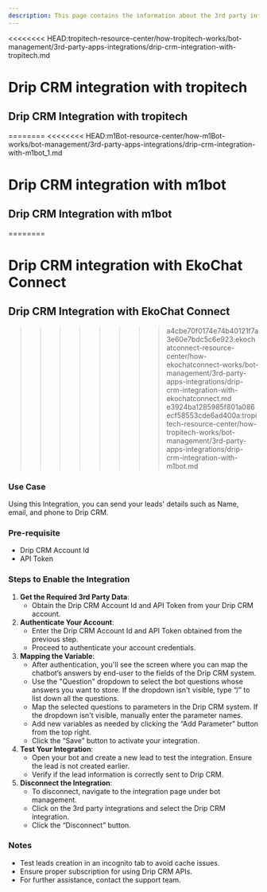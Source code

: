 ```yaml
---
description: This page contains the information about the 3rd party integrations.
---
```


<<<<<<<< HEAD:tropitech-resource-center/how-tropitech-works/bot-management/3rd-party-apps-integrations/drip-crm-integration-with-tropitech.md
# Drip CRM integration with tropitech

## Drip CRM Integration with tropitech
========
<<<<<<<< HEAD:m1Bot-resource-center/how-m1Bot-works/bot-management/3rd-party-apps-integrations/drip-crm-integration-with-m1bot_1.md
# Drip CRM integration with m1bot

## Drip CRM Integration with m1bot
========
# Drip CRM integration with EkoChat Connect

## Drip CRM Integration with EkoChat Connect
>>>>>>>> a4cbe70f0174e74b40121f7a3e60e7bdc5c6e923:ekochatconnect-resource-center/how-ekochatconnect-works/bot-management/3rd-party-apps-integrations/drip-crm-integration-with-ekochatconnect.md
>>>>>>>> e3924ba1285985f801a086ecf58553cde6ad400a:tropitech-resource-center/how-tropitech-works/bot-management/3rd-party-apps-integrations/drip-crm-integration-with-m1bot.md

### Use Case

Using this Integration, you can send your leads' details such as Name, email, and phone to Drip CRM.

### Pre-requisite

* Drip CRM Account Id
* API Token

### Steps to Enable the Integration

1. **Get the Required 3rd Party Data**:
   * Obtain the Drip CRM Account Id and API Token from your Drip CRM account.
2. **Authenticate Your Account**:
   * Enter the Drip CRM Account Id and API Token obtained from the previous step.
   * Proceed to authenticate your account credentials.
3. **Mapping the Variable**:
   * After authentication, you'll see the screen where you can map the chatbot’s answers by end-user to the fields of the Drip CRM system.
   * Use the "Question" dropdown to select the bot questions whose answers you want to store. If the dropdown isn't visible, type “/” to list down all the questions.
   * Map the selected questions to parameters in the Drip CRM system. If the dropdown isn't visible, manually enter the parameter names.
   * Add new variables as needed by clicking the “Add Parameter” button from the top right.
   * Click the “Save” button to activate your integration.
4. **Test Your Integration**:
   * Open your bot and create a new lead to test the integration. Ensure the lead is not created earlier.
   * Verify if the lead information is correctly sent to Drip CRM.
5. **Disconnect the Integration**:
   * To disconnect, navigate to the integration page under bot management.
   * Click on the 3rd party integrations and select the Drip CRM integration.
   * Click the “Disconnect” button.

### Notes

* Test leads creation in an incognito tab to avoid cache issues.
* Ensure proper subscription for using Drip CRM APIs.
* For further assistance, contact the support team.
